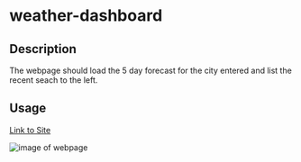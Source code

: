 # weather-dashboard

## Description

The webpage should load the 5 day forecast for the city entered and list the recent seach to the left.

## Usage

[Link to Site](https://devinshade.github.io/weather-dashboard/)

![image of webpage](./assets/Screenshot%202023-10-30%20at%208.56.04 PM.png)